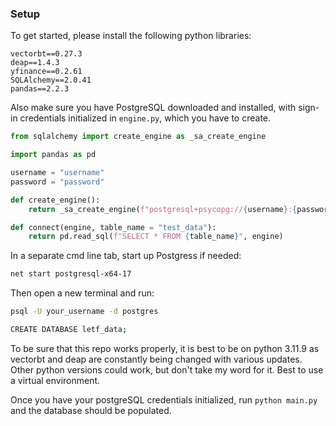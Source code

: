 ### Setup

To get started, please install the following python libraries: 

```
vectorbt==0.27.3
deap==1.4.3
yfinance==0.2.61
SQLAlchemy==2.0.41
pandas==2.2.3
```

Also make sure you have PostgreSQL downloaded and installed, with sign-in credentials initialized in `engine.py`, which you have to create.

```py
from sqlalchemy import create_engine as _sa_create_engine

import pandas as pd

username = "username"
password = "password"

def create_engine():
    return _sa_create_engine(f"postgresql+psycopg://{username}:{password}@localhost:5432/letf_data")

def connect(engine, table_name = "test_data"):
    return pd.read_sql(f"SELECT * FROM {table_name}", engine)
```

In a separate cmd line tab, start up Postgress if needed:
```bash
net start postgresql-x64-17
```

Then open a new terminal and run:
```bash
psql -U your_username -d postgres

CREATE DATABASE letf_data;
```

To be sure that this repo works properly, it is best to be on python 3.11.9 as vectorbt and deap are constantly being changed with various updates. Other python versions could work, but don't take my word for it. Best to use a virtual environment. 

Once you have your postgreSQL credentials initialized, run `python main.py` and the database should be populated. 

